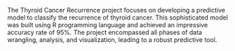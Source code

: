 The Thyroid Cancer Recurrence project focuses on developing a predictive model to classify the recurrence of thyroid cancer. This sophisticated model was built using R programming language and achieved an impressive accuracy rate of 95%. The project encompassed all phases of data wrangling, analysis, and visualization, leading to a robust predictive tool.

